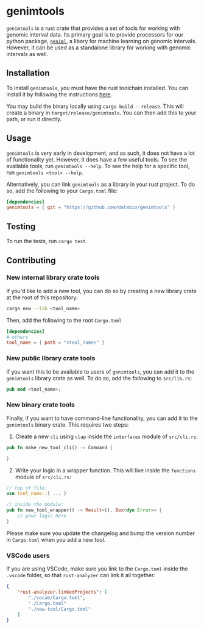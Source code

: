 # genimtools
`genimtools` is a rust crate that provides a set of tools for working with genomic interval data. Its primary goal is to provide processors for our python package, [`geniml`](https:github.com/databio/geniml), a libary for machine learning on genomic intervals. However, it can be used as a standalone library for working with genomic intervals as well.

## Installation
To install `genimtools`, you must have the rust toolchain installed. You can install it by following the instructions [here](https://www.rust-lang.org/tools/install).

You may build the binary locally using `cargo build --release`. This will create a binary in `target/release/genimtools`. You can then add this to your path, or run it directly.

## Usage
`genimtools` is very early in development, and as such, it does not have a lot of functionality yet. However, it does have a few useful tools. To see the available tools, run `genimtools --help`. To see the help for a specific tool, run `genimtools <tool> --help`.

Alternatively, you can link `genimtools` as a library in your rust project. To do so, add the following to your `Cargo.toml` file:
```toml
[dependencies]
genimtools = { git = "https://github.com/databio/genimtools" }
```

## Testing
To run the tests, run `cargo test`.

## Contributing
### New internal library crate tools
If you'd like to add a new tool, you can do so by creating a new library crate at the root of this repository:
```bash
cargo new --lib <tool_name>
```

Then, add the following to the root `Cargo.toml`
```toml
[dependencies]
# others
tool_name = { path = "<tool_name>" }
```

### New public library crate tools
If you want this to be available to users of `genimtools`, you can add it to the `genimtools` library crate as well. To do so, add the following to `src/lib.rs`:
```rust
pub mod <tool_name>;
```

### New binary crate tools
Finally, if you want to have command-line functionality, you can add it to the `genimtools` binary crate. This requires two steps:
1. Create a new `cli` using `clap` inside the `interfaces` module of `src/cli.rs`:
```rust
pub fn make_new_tool_cli() -> Command {

}
```

2. Write your logic in a wrapper function. This will live inside the `functions` module of `src/cli.rs`:
```rust
// top of file:
use tool_name::{ ... }

// inside the module:
pub fn new_tool_wrapper() -> Result<(), Box<dyn Error>> {
    // your logic here
}
```

Please make sure you update the changelog and bump the version number in `Cargo.toml` when you add a new tool.

### VSCode users
If you are using VSCode, make sure you link to the `Cargo.toml` inside the `.vscode` folder, so that `rust-analyzer` can link it all together:
```json
{
    "rust-analyzer.linkedProjects": [
        "./vocab/Cargo.toml",
        "./Cargo.toml"
        "./new-tool/Cargo.toml"
    ]
}
```